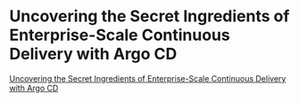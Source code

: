 # Uncovering the Secret Ingredients of Enterprise-Scale Continuous Delivery with Argo CD
[Uncovering the Secret Ingredients of Enterprise-Scale Continuous Delivery with Argo CD](https://aiwithcloud.com/2022/09/19/uncovering_the_secret_ingredients_of_enterprise_scale_continuous_delivery_with_argo_cd/)